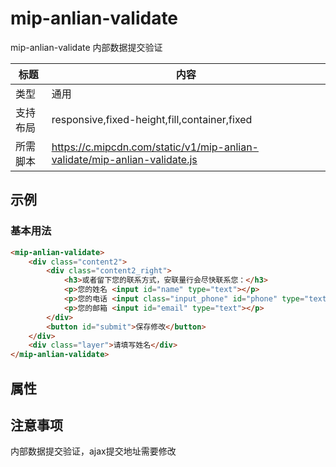 # mip-anlian-validate

mip-anlian-validate 内部数据提交验证

标题|内容
----|----
类型|通用
支持布局|responsive,fixed-height,fill,container,fixed
所需脚本|https://c.mipcdn.com/static/v1/mip-anlian-validate/mip-anlian-validate.js

## 示例

### 基本用法
```html
<mip-anlian-validate>
    <div class="content2">
        <div class="content2_right">
            <h3>或者留下您的联系方式，安联量行会尽快联系您：</h3>
            <p>您的姓名 <input id="name" type="text"></p>
            <p>您的电话 <input class="input_phone" id="phone" type="text" placeholder="+86(singapore)"></p>
            <p>您的邮箱 <input id="email" type="text"></p>
        </div>
        <button id="submit">保存修改</button>
    </div>
    <div class="layer">请填写姓名</div>
</mip-anlian-validate>
```

## 属性


## 注意事项
内部数据提交验证，ajax提交地址需要修改

